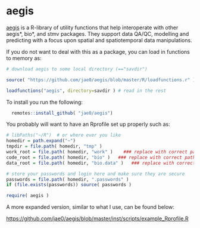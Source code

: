 # aegis

[aegis](https://github.com/jae0/aegis) is a R-library of utility functions that help interoperate with other aegis*, bio*, and stmv packages. They support data QA/QC, modelling and predicting with a focus upon spatial and spatiotemporal data manipulations.

If you do not want to deal with this as a package, you can load in functions to memory as:

```r
# download aegis to some local directory (=="savdir")

source( "https://github.com/jae0/aegis/blob/master/R/loadfunctions.r" )

loadfunctions("aegis", directory=savdir ) # read in the rest 

```


To install you run the following:

```r
  remotes::install_github( "jae0/aegis")
``` 

You probably will want to have an Rprofile set up properly such as:

```r
# libPaths("~/R")  # or where ever you like
homedir = path.expand("~")
tmpdir = file.path( homedir, "tmp" )
work_root = file.path( homedir, "work" )    ### replace with correct path to work directory (local temporary storage)
code_root = file.path( homedir, "bio" )   ### replace with correct path to the parent directory of your git-projects
data_root = file.path( homedir, "bio.data" )   ### replace with correct path to your data

# store your passwords and login here and make sure they are secure
passwords = file.path( homedir, ".passwords" )
if (file.exists(passwords)) source( passwords )

require( aegis )
```
 
A more expanded version, similar to what I use, can be found below:

https://github.com/jae0/aegis/blob/master/inst/scripts/example_Rprofile.R

